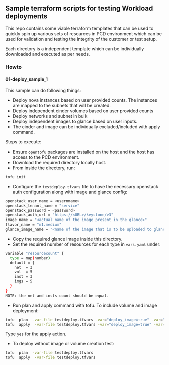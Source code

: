 ## Sample terraform scripts for testing Workload deployments

This repo contains some viable terraform templates that can be used to quickly spin up various sets of resources in PCD environment which can be used for validation and testing the integrity of the customer or test setup. 

Each directory is a independent template which can be individually downloaded and executed as per needs. 

### Howto 

#### 01-deploy_sample_1
This sample can do following things:
- Deploy nova instances based on user provided counts. The instances are mapped to the subnets that will be created.
- Deploy independent cinder volumes based on user provided counts
- Deploy networks and subnet in bulk
- Deploy independent images to glance based on user inputs. 
- The cinder and image can be individually  excluded/included with apply command.

Steps to execute:
- Ensure `opentofu` packages are installed on the host and the host has access to the PCD environment. 
- Download the required directory locally host.
- From inside the directory, run:
```bash
tofu init
```
- Configure the `testdeploy.tfvars` file to have the necessary openstack auth configuration along with image and  glance config:
```bash
openstack_user_name = <usernmame>
openstack_tenant_name = "service"
openstack_password = <password>
openstack_auth_url = "https://<URL>/keystone/v3"
image_name = "<actual name of the image present in the glance>"
flavor_name = "m1.medium"
glance_image_name = "<name of the image that is to be uploaded to glance>"
```
- Copy the required glance image inside this directory.
- Set the required number of resources for each type in `vars.yaml` under:
```bash
variable "resourcecount" {
  type = map(number)
  default = {
    net  = 3
    vol  = 5
    inst = 3
    imgs = 5
  }
}
NOTE: the net and insts count should be equal.
```
- Run plan and apply command with tofu. To include volume and image deployment:
```bash
tofu  plan  -var-file testdeploy.tfvars -var="deploy_image=true" -var="deploy_volume=true"
tofu  apply  -var-file testdeploy.tfvars -var="deploy_image=true" -var="deploy_volume=true" 
```
Type `yes` for the apply action. 
- To deploy without image or volume creation test:
```bash
tofu  plan  -var-file testdeploy.tfvars 
tofu  apply  -var-file testdeploy.tfvars 
```